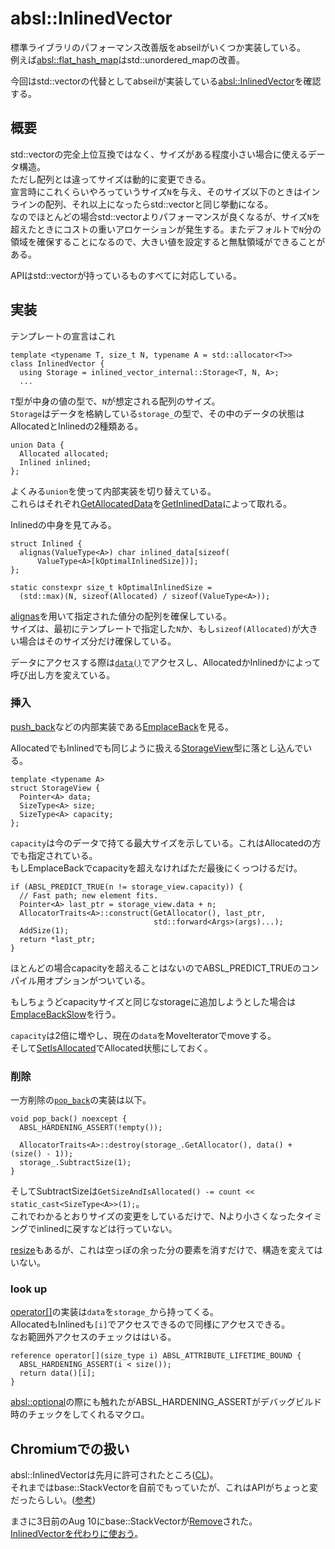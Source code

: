 # absl::InlinedVector

標準ライブラリのパフォーマンス改善版をabseilがいくつか実装している。  
例えば[absl::flat_hash_map](/docs/day72.md)はstd::unordered_mapの改善。  

今回はstd::vectorの代替としてabseilが実装している[absl::InlinedVector](https://source.chromium.org/chromium/chromium/src/+/refs/heads/main:third_party/abseil-cpp/absl/container/inlined_vector.h)を確認する。

## 概要
std::vectorの完全上位互換ではなく、サイズがある程度小さい場合に使えるデータ構造。  
ただし配列とは違ってサイズは動的に変更できる。  
宣言時にこれくらいやろっていうサイズ`N`を与え、そのサイズ以下のときはインラインの配列、それ以上になったらstd::vectorと同じ挙動になる。  
なのでほとんどの場合std::vectorよりパフォーマンスが良くなるが、サイズ`N`を超えたときにコストの重いアロケーションが発生する。またデフォルトで`N`分の領域を確保することになるので、大きい値を設定すると無駄領域ができることがある。

APIはstd::vectorが持っているものすべてに対応している。

## 実装
テンプレートの宣言はこれ
```cpp=
template <typename T, size_t N, typename A = std::allocator<T>>
class InlinedVector {
  using Storage = inlined_vector_internal::Storage<T, N, A>;
  ...
```
`T`型が中身の値の型で、`N`が想定される配列のサイズ。  
`Storage`はデータを格納している`storage_`の型で、その中のデータの状態はAllocatedとInlinedの2種類ある。
```cpp=
union Data {
  Allocated allocated;
  Inlined inlined;
};
```
よくみる`union`を使って内部実装を切り替えている。  
これらはそれぞれ[GetAllocatedData](https://source.chromium.org/chromium/chromium/src/+/refs/heads/main:third_party/abseil-cpp/absl/container/internal/inlined_vector.h;l=387;drc=4763cf47e6f4919821efa6bc1ca3c7757125b54c)を[GetInlinedData](https://source.chromium.org/chromium/chromium/src/+/refs/heads/main:third_party/abseil-cpp/absl/container/internal/inlined_vector.h;l=399;drc=4763cf47e6f4919821efa6bc1ca3c7757125b54c)によって取れる。  

Inlinedの中身を見てみる。
```cpp=
struct Inlined {
  alignas(ValueType<A>) char inlined_data[sizeof(
      ValueType<A>[kOptimalInlinedSize])];
};

static constexpr size_t kOptimalInlinedSize =
  (std::max)(N, sizeof(Allocated) / sizeof(ValueType<A>));
```
[alignas](https://cpprefjp.github.io/lang/cpp11/alignas.html)を用いて指定された値分の配列を確保している。  
サイズは、最初にテンプレートで指定した`N`か、もし`sizeof(Allocated)`が大きい場合はそのサイズ分だけ確保している。

データにアクセスする際は[`data()`](https://source.chromium.org/chromium/chromium/src/+/refs/heads/main:third_party/abseil-cpp/absl/container/inlined_vector.h;l=344;drc=ec360d3f928af69a303d413e806138b7624997e6)でアクセスし、AllocatedかInlinedかによって呼び出し方を変えている。

### 挿入
[push_back](https://source.chromium.org/chromium/chromium/src/+/main:third_party/abseil-cpp/absl/container/inlined_vector.h;l=750;drc=5dd7dd46d5ae09b28f5553ca24221eea0072b66f)などの内部実装である[EmplaceBack](https://source.chromium.org/chromium/chromium/src/+/refs/heads/main:third_party/abseil-cpp/absl/container/internal/inlined_vector.h;l=827;drc=4763cf47e6f4919821efa6bc1ca3c7757125b54c)を見る。  

AllocatedでもInlinedでも同じように扱える[StorageView](https://source.chromium.org/chromium/chromium/src/+/refs/heads/main:third_party/abseil-cpp/absl/container/internal/inlined_vector.h;l=162;drc=4763cf47e6f4919821efa6bc1ca3c7757125b54c)型に落とし込んでいる。
```cpp=
template <typename A>
struct StorageView {
  Pointer<A> data;
  SizeType<A> size;
  SizeType<A> capacity;
};
```

`capacity`は今のデータで持てる最大サイズを示している。これはAllocatedの方でも指定されている。  
もしEmplaceBackでcapacityを超えなければただ最後にくっつけるだけ。
```cpp=
if (ABSL_PREDICT_TRUE(n != storage_view.capacity)) {
  // Fast path; new element fits.
  Pointer<A> last_ptr = storage_view.data + n;
  AllocatorTraits<A>::construct(GetAllocator(), last_ptr,
                                std::forward<Args>(args)...);
  AddSize(1);
  return *last_ptr;
}
```
ほとんどの場合capacityを超えることはないのでABSL_PREDICT_TRUEのコンパイル用オプションがついている。  

もしちょうどcapacityサイズと同じなstorageに追加しようとした場合は[EmplaceBackSlow](https://source.chromium.org/chromium/chromium/src/+/refs/heads/main:third_party/abseil-cpp/absl/container/internal/inlined_vector.h;l=844;drc=4763cf47e6f4919821efa6bc1ca3c7757125b54c)を行う。  

`capacity`は2倍に増やし、現在の`data`をMoveIteratorでmoveする。  
そして[SetIsAllocated](https://source.chromium.org/chromium/chromium/src/+/refs/heads/main:third_party/abseil-cpp/absl/container/internal/inlined_vector.h;l=456;drc=4763cf47e6f4919821efa6bc1ca3c7757125b54c)でAllocated状態にしておく。

### 削除
一方削除の[`pop_back`](https://source.chromium.org/chromium/chromium/src/+/main:third_party/abseil-cpp/absl/container/inlined_vector.h;l=761;drc=5dd7dd46d5ae09b28f5553ca24221eea0072b66f)の実装は以下。
```cpp=
void pop_back() noexcept {
  ABSL_HARDENING_ASSERT(!empty());

  AllocatorTraits<A>::destroy(storage_.GetAllocator(), data() + (size() - 1));
  storage_.SubtractSize(1);
}
```
そしてSubtractSizeは`GetSizeAndIsAllocated() -= count << static_cast<SizeType<A>>(1);`。  
これでわかるとおりサイズの変更をしているだけで、Nより小さくなったタイミングでinlinedに戻すなどは行っていない。

[resize](https://source.chromium.org/chromium/chromium/src/+/main:third_party/abseil-cpp/absl/container/inlined_vector.h;l=600;drc=5dd7dd46d5ae09b28f5553ca24221eea0072b66f)もあるが、これは空っぽの余った分の要素を消すだけで、構造を変えてはいない。

### look up
[operator[]](https://source.chromium.org/chromium/chromium/src/+/main:third_party/abseil-cpp/absl/container/inlined_vector.h;l=362;drc=5dd7dd46d5ae09b28f5553ca24221eea0072b66f)の実装は`data`を`storage_`から持ってくる。  
AllocatedもInlinedも`[i]`でアクセスできるので同様にアクセスできる。  
なお範囲外アクセスのチェックははいる。
```cpp=
reference operator[](size_type i) ABSL_ATTRIBUTE_LIFETIME_BOUND {
  ABSL_HARDENING_ASSERT(i < size());
  return data()[i];
}
```
[absl::optional](/docs/day65.md)の際にも触れたがABSL_HARDENING_ASSERTがデバッグビルド時のチェックをしてくれるマクロ。

## Chromiumでの扱い
absl::InlinedVectorは先月に許可されたところ([CL](https://chromium-review.googlesource.com/c/chromium/src/+/4692682))。  
それまではbase::StackVectorを自前でもっていたが、これはAPIがちょっと変だったらしい。([参考](https://groups.google.com/a/chromium.org/g/cxx/c/jTfqVfU-Ka0/m/caaal90NCgAJ))  

まさに3日前のAug 10にbase::StackVectorが[Remove](https://chromium-review.googlesource.com/c/chromium/src/+/4764912)された。  
[InlinedVectorを代わりに使おう](https://groups.google.com/a/chromium.org/g/chromium-dev/c/inB5QAClfcc)。
